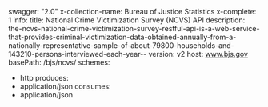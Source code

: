 swagger: "2.0"
x-collection-name: Bureau of Justice Statistics
x-complete: 1
info:
  title: National Crime Victimization Survey (NCVS) API
  description: the-ncvs-national-crime-victimization-survey-restful-api-is-a-web-service-that-provides-criminal-victimization-data-obtained-annually-from-a-nationally-representative-sample-of-about-79800-households-and-143210-persons-interviewed-each-year--
  version: v2
host: www.bjs.gov
basePath: /bjs/ncvs/
schemes:
- http
produces:
- application/json
consumes:
- application/json